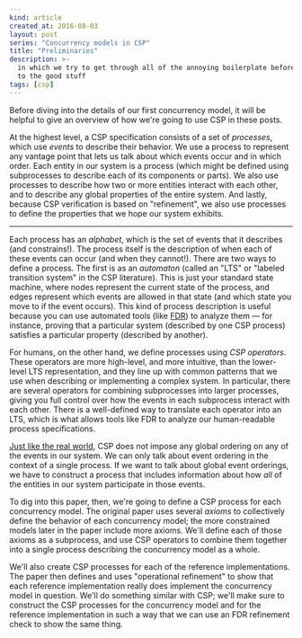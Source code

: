 ```yaml
---
kind: article
created_at: 2016-08-03
layout: post
series: "Concurrency models in CSP"
title: "Preliminaries"
description: >-
  in which we try to get through all of the annoying boilerplate before getting
  to the good stuff
tags: [csp]
---
```


Before diving into the details of our first concurrency model, it will be
helpful to give an overview of how we're going to use CSP in these posts.

At the highest level, a CSP specification consists of a set of *processes*,
which use *events* to describe their behavior.  We use a process to represent
any vantage point that lets us talk about which events occur and in which order.
Each entity in our system is a process (which might be defined using
subprocesses to describe each of its components or parts).  We also use
processes to describe how two or more entities interact with each other, and to
describe any global properties of the entire system.  And lastly, because CSP
verification is based on "refinement", we also use processes to define the
properties that we hope our system exhibits.

<hr class="jump">

Each process has an *alphabet*, which is the set of events that it describes
(and constrains!).  The process itself is the description of when each of these
events can occur (and when they cannot!).  There are two ways to define a
process.  The first is as an *automaton* (called an "LTS" or "labeled transition
system" in the CSP literature).  This is just your standard state machine, where
nodes represent the current state of the process, and edges represent which
events are allowed in that state (and which state you move to if the event
occurs).  This kind of process description is useful because you can use
automated tools (like [FDR][]) to analyze them — for instance, proving that a
particular system (described by one CSP process) satisfies a particular property
(described by another).

<!--
It doesn't technically have to be a *finite* state machine, but if you want to
use a tool like FDR to analyze your specification, it will be.
-->

[FDR]: https://www.cs.ox.ac.uk/projects/fdr/

For humans, on the other hand, we define processes using *CSP operators*.  These
operators are more high-level, and more intuitive, than the lower-level LTS
representation, and they line up with common patterns that we use when
describing or implementing a complex system.  In particular, there are several
operators for combining subprocesses into larger processes, giving you full
control over how the events in each subprocess interact with each other.  There
is a well-defined way to translate each operator into an LTS, which is what
allows tools like FDR to analyze our human-readable process specifications.

[Just like the real world][cmeik], CSP does not impose any global ordering on
any of the events in our system.  We can only talk about event ordering in the
context of a single process.  If we want to talk about global event orderings,
we have to construct a process that includes information about how *all* of the
entities in our system participate in those events.

[cmeik]: https://christophermeiklejohn.com/lasp/erlang/2015/10/27/tendency.html

To dig into this paper, then, we're going to define a CSP process for each
concurrency model.  The original paper uses several *axioms* to collectively
define the behavior of each concurrency model; the more constrained models later
in the paper include more axioms.  We'll define each of those axioms as a
subprocess, and use CSP operators to combine them together into a single process
describing the concurrency model as a whole.

We'll also create CSP processes for each of the reference implementations.  The
paper then defines and uses "operational refinement" to show that each reference
implementation really does implement the concurrency model in question.  We'll
do something similar with CSP; we'll make sure to construct the CSP processes
for the concurrency model and for the reference implementation in such a way
that we can use an FDR refinement check to show the same thing.
